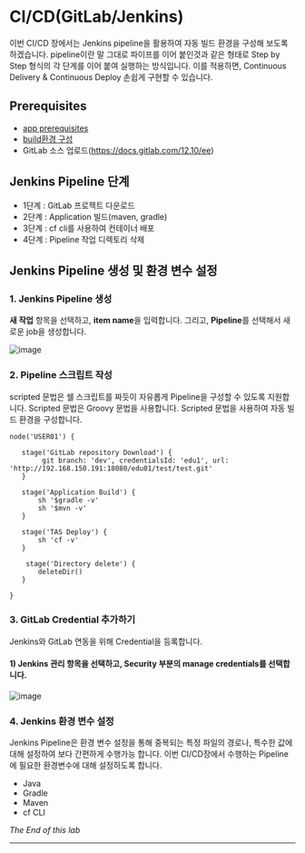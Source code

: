 

# CI/CD(GitLab/Jenkins)
이번 CI/CD 장에서는 Jenkins pipeline을 활용하여 자동 빌드 환경을 구성해 보도록 하겠습니다. pipeline이란 말 그대로 파이프를 이어 붙인것과 같은 형태로 Step by Step 형식의 각 단계를 이어 붙여 실행하는 방식입니다. 이를 적용하면, Continuous Delivery & Continuous Deploy 손쉽게 구현할 수 있습니다.

## Prerequisites
- [app prerequisites](lab-prerequisites-app.md)
- [build환경 구성](lab-developing-spring-boot-app.md)
- GitLab 소스 업로드(https://docs.gitlab.com/12.10/ee)

## Jenkins Pipeline 단계
- 1단계 : GitLab 프로젝트 다운로드
- 2단계 : Application 빌드(maven, gradle)
- 3단계 : cf cli를 사용하여 컨테이너 배포
- 4단계 : Pipeline 작업 디렉토리 삭제

## Jenkins Pipeline 생성 및 환경 변수 설정
### 1. Jenkins Pipeline 생성
**새 작업** 항목을 선택하고, **item name**을 입력합니다. 그리고, **Pipeline**를 선택해서 새로운 job을 생성합니다.

![image](https://user-images.githubusercontent.com/85478109/121808627-5b110400-cc94-11eb-862a-e04f4c1d27c0.png)

### 2. Pipeline 스크립트 작성
scripted 문법은 쉘 스크립트를 짜듯이 자유롭게 Pipeline을 구성할 수 있도록 지원합니다. Scripted 문법은 Groovy 문법을 사용합니다. Scripted 문법을 사용하여 자동 빌드 환경을 구성합니다.
```
node('USER01') {
    
   stage('GitLab repository Download') { 
        git branch: 'dev', credentialsId: 'edu1', url: 'http://192.168.150.191:18080/edu01/test/test.git'
   }

   stage('Application Build') {
       sh '$gradle -v'   
       sh '$mvn -v'       
   }

   stage('TAS Deploy') {
       sh 'cf -v'
   }

	stage('Directory delete') {
       deleteDir()
   }

}
```

### 3. GitLab Credential 추가하기
Jenkins와 GitLab 연동을 위해 Credential을 등록합니다.
#### 1) Jenkins 관리 항목을 선택하고, Security 부분의 manage credentials를 선택합니다.
![image](https://user-images.githubusercontent.com/85478109/121811039-feb2e200-cc9d-11eb-9c02-c0969ee9147b.png)


### 4. Jenkins 환경 변수 설정
Jenkins Pipeline은 환경 변수 설정을 통해 중복되는 특정 파일의 경로나, 특수한 값에 대해 설정하여 보다 간편하게 수행가능 합니다. 이번 CI/CD장에서 수행하는 Pipeline에 필요한 환경변수에 대해 설정하도록 합니다.
- Java 
- Gradle
- Maven
- cf CLI






*The End of this lab*

---
